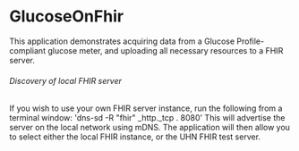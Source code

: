 # GlucoseOnFhir

This application demonstrates acquiring data from a Glucose Profile-compliant glucose meter, and uploading all necessary resources to a FHIR server.

###### Discovery of local FHIR server

If you wish to use your own FHIR server instance, run the following from a terminal window: 'dns-sd -R "fhir" _http._tcp . 8080'
This will advertise the server on the local network using mDNS. The application will then allow you to select either the local FHIR instance, or the UHN FHIR test server.
